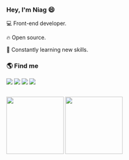 ### Hey, I'm Niag :smile:

:computer: Front-end developer. 

:fire: Open source.

:rocket: Constantly learning new skills.

### :earth_americas: Find me

<div> 
  <a href="https://www.linkedin.com/in/niagalves/" title="Linkedin" style="text-decoration: none;">
    <img src="https://img.shields.io/badge/-LinkedIn-%230077B5?style=for-the-badge&logo=linkedin&logoColor=white" target="_blank">
  </a> 
  <a href="https://twitter.com/niagalves/" title="Twitter" style="text-decoration: none;">
    <img src="https://img.shields.io/badge/-Twitter-%230077B5?style=for-the-badge&logo=twitter&logoColor=white" target="_blank">
  </a> 
  <a href="https://www.facebook.com/niagalves/" title="Facebook" style="text-decoration: none;">
    <img src="https://img.shields.io/badge/-Facebook-%230077B5?style=for-the-badge&logo=facebook&logoColor=white" target="_blank">
  </a> 
  <a href="https://www.instagram.com/niagalves/" title="Instagram" style="text-decoration: none;">
    <img src="https://img.shields.io/badge/-Instagram-%23E4405F?style=for-the-badge&logo=instagram&logoColor=white" target="_blank">
  </a>
</div>

##

<div>
  <a href="https://github.com/niagalves" style="text-decoration: none;" />
  <img height="150em" src="https://github-readme-stats.vercel.app/api?username=niagalves&show_icons=true&theme=nord&include_all_commits=true&count_private=true" />
  <img height="150em" src="https://github-readme-stats.vercel.app/api/top-langs/?username=niagalves&layout=compact&langs_count=7&theme=nord&hide=html,css" />
</div>
